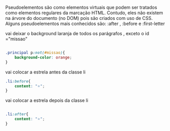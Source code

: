 

<p> Pseudoelementos são como elementos virtuais que podem ser tratados como elementos regulares da marcação HTML. Contudo, eles não existem na árvore do documento (no DOM) pois são criados com uso de CSS. Alguns pseudoelementos mais conhecidos são: :after , :before e :first-letter </p>

<p> vai deixar o background laranja de todos os parágrafos , exceto o id ="missao" </p>

```css

.principal p:not(#missao){
    background-color: orange;
}

```

vai colocar a estrela antes da classe li

```css
.li:before{
    content: "⭐";
}

```


vai colocar a estrela depois da classe li

```css

.li:after{
    content: "⭐";
}

```

